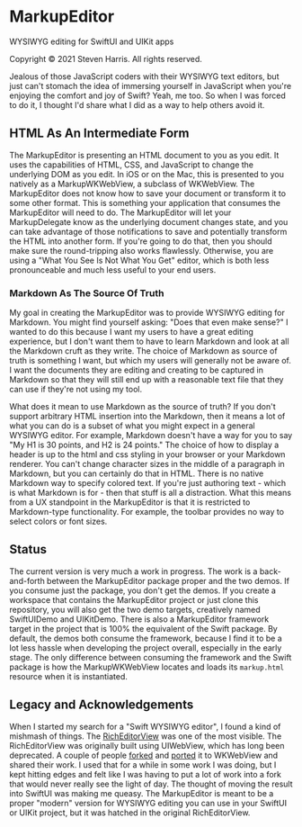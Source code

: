# MarkupEditor

WYSIWYG editing for SwiftUI and UIKit apps

Copyright © 2021 Steven Harris. All rights reserved.

Jealous of those JavaScript coders with their WYSIWYG text editors, but just can't stomach the idea of immersing yourself in JavaScript when you're enjoying the comfort and joy of Swift? Yeah, me too. So when I was forced to do it, I thought I'd share what I did as a way to help others avoid it.

## HTML As An Intermediate Form

The MarkupEditor is presenting an HTML document to you as you edit. It uses the capabilities of HTML, CSS, and JavaScript to change the underlying DOM as you edit. In iOS or on the Mac, this is presented to you natively as a MarkupWKWebView, a subclass of WKWebView. The MarkupEditor does not know how to save your document or transform it to some other format. This is something your application that consumes the MarkupEditor will need to do. The MarkupEditor will let your MarkupDelegate know as the underlying document changes state, and you can take advantage of those notifications to save and potentially transform the HTML into another form. If you're going to do that, then you should make sure the round-tripping also works flawlessly. Otherwise, you are using a "What You See Is Not What You Get" editor, which is both less pronounceable and much less useful to your end users.

### Markdown As The Source Of Truth

My goal in creating the MarkupEditor was to provide WYSIWYG editing for Markdown. You might find yourself asking: "Does that even make sense?" I wanted to do this because I want my users to have a great editing experience, but I don't want them to have to learn Markdown and look at all the Markdown cruft as they write. The choice of Markdown as source of truth is something I want, but which my users will generally not be aware of. I want the documents they are editing and creating to be captured in Markdown so that they will still end up with a reasonable text file that they can use if they're not using my tool. 

What does it mean to use Markdown as the source of truth? If you don't support arbitrary HTML insertion into the Markdown, then it means a lot of what you can do is a subset of what you might expect in a general WYSIWYG editor. For example, Markdown doesn't have a way for you to say "My H1 is 30 points, and H2 is 24 points." The choice of how to display a header is up to the html and css styling in your browser or your Markdown renderer. You can't change character sizes in the middle of a paragraph in Markdown, but you can certainly do that in HTML. There is no native Markdown way to specify colored text. If you're just authoring text - which is what Markdown is for - then that stuff is all a distraction. What this means from a UX standpoint in the MarkupEditor is that it is restricted to Markdown-type functionality. For example, the toolbar provides no way to select colors or font sizes.

## Status

The current version is very much a work in progress. The work is a back-and-forth between the MarkupEditor package proper and the two demos. If you consume just the package, you don't get the demos. If you create a workspace that contains the MarkupEditor project or just clone this repository, you will also get the two demo targets, creatively named SwiftUIDemo and UIKitDemo. There is also a MarkupEditor framework target in the project that is 100% the equivalent of the Swift package. By default, the demos both consume the framework, because I find it to be a lot less hassle when developing the project overall, especially in the early stage. The only difference between consuming the framework and the Swift package is how the MarkupWKWebView locates and loads its `markup.html` resource when it is instantiated.

## Legacy and Acknowledgements

When I started my search for a "Swift WYSIWYG editor", I found a kind of mishmash of things. The [RichEditorView](https://github.com/cjwirth/RichEditorView) was one of the most visible. The RichEditorView was originally built using UIWebView, which has long been deprecated. A couple of people [forked](https://github.com/cbess/RichEditorView/) and [ported](https://github.com/YoomamaFTW/RichEditorView) it to WKWebView and shared their work. I used that for a while in some work I was doing, but I kept hitting edges and felt like I was having to put a lot of work into a fork that would never really see the light of day. The thought of moving the result into SwiftUI was making me queasy. The MarkupEditor is meant to be a proper "modern" version for WYSIWYG editing you can use in your SwiftUI or UIKit project, but it was hatched in the original RichEditorView.

